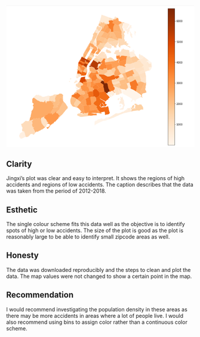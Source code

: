 ![Alt text](https://github.com/jz3309/PUI2018_jz3309/blob/master/HW8_jz3309/plot.png)
## Clarity
Jingxi’s plot was clear and easy to interpret. It shows the regions of high accidents and regions of low accidents. The caption describes that the data was taken from the period of 2012-2018.

## Esthetic
The single colour scheme fits this data well as the objective is to identify spots of high or low accidents. The size of the plot is good as the plot is reasonably large to be able to identify small zipcode areas as well.

## Honesty
The data was downloaded reproducibly and the steps to clean and plot the data. The map values were not changed to show a certain point in the map.

## Recommendation
I would recommend investigating the population density in these areas as there may be more accidents in areas where a lot of people live. I would also recommend using bins to assign color rather than a continuous color scheme.
